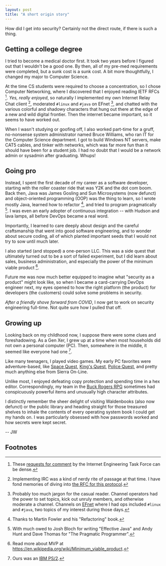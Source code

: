 ```yaml
---
layout: post
title: "A short origin story"
---
```

How did I get into security? Certainly not the direct route, if there is such a thing.

## Getting a college degree
I tried to become a medical doctor first. It took two years before I figured out that I wouldn't be a good one. By then, all of my pre-med requirements were completed, but a sunk cost is a sunk cost. A bit more thoughtfully, I changed my major to Computer Science.

At the time CS students were required to choose a concentration, so I chose Computer Networking, where I discovered that I enjoyed reading IETF RFCs [^1]. _Yes, really enjoyed_, so naturally I implemented my own Internet Relay Chat client [^2], moderated `#linux` and `#java` on EFnet [^3], and chatted with the various colorful and shadowy characters that hung out there at the edge of a new and wild digital frontier. Then the internet became important, so it seems to have worked out.

When I wasn't studying or goofing off, I also worked part-time for a gruff, no-nonsense system administrator named Bruce Williams, who ran IT for the Computer Science department. I got to build Windows NT servers, make CAT5 cables, and tinker with networks, which was far more fun than it should have been for a student job. I had no doubt that I would be a network admin or sysadmin after graduating. Whups!

## Going pro
Instead, I spent the first decade of my career as a software developer, starting with the roller coaster ride that was Y2K and the dot com boom. Back then, Java was James Gosling and Sun Microsystems (now defunct) and object-oriented programming (OOP) was the thing to learn, so I wrote mostly Java, learned how to refactor [^4], and tried to program pragmatically [^5]. I was even an early adopter of continuous integration -- with Hudson and lava lamps, all before DevOps became a real word.

Importantly, I learned to care deeply about design and the careful craftsmanship that went into good software engineering, and to wonder about secure coding, all of which planted important seeds that I would not try to sow until much later.

I also started (and stopped) a one-person LLC. This was a side quest that ultimately turned out to be a sort of failed experiment, but I did learn about sales, business administration, and especially the power of the minimum viable product [^6].

Future me was now much better equipped to imagine what "security as a product" might look like, so when I became a card-carrying DevOps engineer next, my eyes opened to how the right platform (the product) for developers (the customers) could solve some problems in security.

_After a friendly shove forward from COVID_, I now get to work on security engineering full-time. Not quite sure how I pulled that off.

## Growing up
Looking back on my childhood now, I suppose there were some clues and foreshadowing. As a Gen Xer, I grew up at a time when most households did not own a personal computer (PC). Then, somewhere in the middle, it seemed like everyone had one [^7].

Like many teenagers, I played video games. My early PC favorites were adventure-based, like [Space Quest](https://en.wikipedia.org/wiki/Space_Quest_I), [King's Quest](https://en.wikipedia.org/wiki/King%27s_Quest_I), [Police Quest](https://en.wikipedia.org/wiki/Police_Quest:_In_Pursuit_of_the_Death_Angel), and pretty much anything else from Sierra On-Line. 

Unlike most, I enjoyed defeating copy protection and spending time in a hex editor. Correspondingly, my team in the [Buck Rogers RPG](https://en.wikipedia.org/wiki/Buck_Rogers:_Matrix_Cubed) sometimes had conspicuously powerful items and unusually high character attributes.

I distinctly remember the sheer delight of visiting Waldenbooks (also now defunct) or the public library and heading straight for those treasured shelves to inhale the contents of every operating system book I could get my hands on. I was particularly obsessed with how passwords worked and how secrets were kept secret.

 -- JW

## Footnotes
[^1]: These [requests for comment](https://www.ietf.org/process/rfcs/) by the Internet Engineering Task Force can be dense.
[^2]: Implementing IRC was a kind of nerdy rite of passage at that time. I have fond memories of diving into [the RFC for this protocol](https://www.rfc-editor.org/rfc/rfc1459).
[^3]: Probably too much jargon for the casual reader. Channel operators had the power to set topics, kick out unruly members, and otherwise moderate a channel. Channels on [EFnet](https://en.wikipedia.org/wiki/EFnet) where I had ops included `#linux` and `#java`, two topics of my interest during those days.
[^4]: Thanks to Martin Fowler and his "Refactoring" book.
[^5]: With much owed to Josh Bloch for writing "Effective Java" and Andy Hunt and Dave Thomas for "The Pragmatic Programmer".
[^6]: Read more about MVP at https://en.wikipedia.org/wiki/Minimum_viable_product.
[^7]: Ours was an [IBM PS/2](https://en.wikipedia.org/wiki/IBM_PS/2).

[bruce-staff-page]: https://web.archive.org/web/19980111100717/http://www.cis.uab.edu/info/staff/gbw/will.html
[agile-manifesto]: https://agilemanifesto.org/history.html
